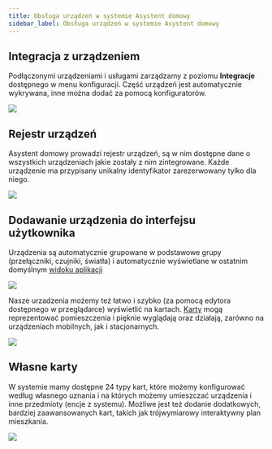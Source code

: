 ```yaml
---
title: Obsługa urządzeń w systemie Asystent domowy
sidebar_label: Obsługa urządzeń w systemie Asystent domowy
---
```


## Integracja z urządzeniem

Podłączonymi urządzeniami i usługami zarządzamy z poziomu **Integracje** dostępnego w menu konfiguracji.
Część urządzeń jest automatycznie wykrywana, inne można dodać za pomocą konfiguratorów.

<img src="/AIS-docs/img/en/iot/iot_add_new_device.png" />

## Rejestr urządzeń

Asystent domowy prowadzi rejestr urządzeń, są w nim dostępne dane o wszystkich urządzeniach jakie zostały z nim zintegrowane. Każde urządzenie ma przypisany unikalny identyfikator zarezerwowany tylko dla niego.

<img src="/AIS-docs/img/en/iot/iot_rejest_encji.png" />

## Dodawanie urządzenia do interfejsu użytkownika

Urządzenia są automatycznie grupowane w podstawowe grupy (przełączniki, czujniki, światła) i automatycznie wyświetlane w ostatnim domyślnym [widoku aplikacji](/AIS-docs/docs/en/ais_app_views.html)

<img src="/AIS-docs/img/en/iot/iot_dev_view.png" />

Nasze urzadzenia możemy też łatwo i szybko (za pomocą edytora dostępnego w przeglądarce) wyświetlić na kartach. [Karty](/AIS-docs/docs/en/ais_app_cards.html) mogą reprezentować pomieszczenia i pięknie wyglądają oraz działają, zarówno na urządzeniach mobilnych, jak i stacjonarnych.

<img src="/AIS-docs/img/en/iot/iot_cards_ipad.png" align="center" />


## Własne karty

W systemie mamy dostępne 24 typy kart, które możemy konfigurować według własnego uznania i na których możemy umieszczać urządzenia i inne przedmioty (encje z systemu). Możliwe jest też dodanie dodatkowych, bardziej zaawansowanych kart, takich jak trójwymiarowy interaktywny plan mieszkania.

<img src="/AIS-docs/img/en/iot/ais_florplan.gif" />
